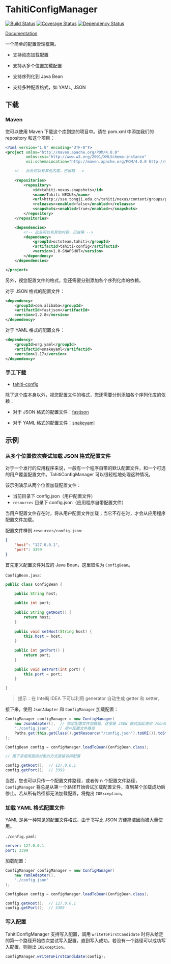 # TahitiConfigManager

[![Build Status](https://travis-ci.org/SummerWish/TahitiConfigManager.svg?branch=master)](https://travis-ci.org/SummerWish/TahitiConfigManager)
[![Coverage Status](https://coveralls.io/repos/github/SummerWish/TahitiConfigManager/badge.svg?branch=master)](https://coveralls.io/github/SummerWish/TahitiConfigManager?branch=master)
[![Dependency Status](https://www.versioneye.com/user/projects/57091970fcd19a00415b1011/badge.svg)](https://www.versioneye.com/user/projects/57091970fcd19a00415b1011)

[Documentation](http://summerwish.github.io/TahitiConfigManager/)

一个简单的配置管理框架。

- 支持动态加载配置

- 支持从多个位置加载配置

- 支持序列化到 Java Bean

- 支持多种配置格式，如 YAML, JSON

## 下载

### Maven

您可以使用 Maven 下载这个库到您的项目中。请在 pom.xml 中添加我们的 repository 和这个项目：

```xml
<?xml version="1.0" encoding="UTF-8"?>
<project xmlns="http://maven.apache.org/POM/4.0.0"
         xmlns:xsi="http://www.w3.org/2001/XMLSchema-instance"
         xsi:schemaLocation="http://maven.apache.org/POM/4.0.0 http://maven.apache.org/xsd/maven-4.0.0.xsd">

    <!-- 此处可以有其他内容，已省略 -->
    
    <repositories>
        <repository>
            <id>tahiti-nexus-snapshots</id>
            <name>Tahiti NEXUS</name>
            <url>http://sse.tongji.edu.cn/tahiti/nexus/content/groups/public</url>
            <releases><enabled>false</enabled></releases>
            <snapshots><enabled>true</enabled></snapshots>
        </repository>
    </repositories>

    <dependencies>
        <!-- 此处可以有其他内容，已省略 -->
        <dependency>
            <groupId>octoteam.tahiti</groupId>
            <artifactId>tahiti-config</artifactId>
            <version>1.0-SNAPSHOT</version>
        </dependency>
    </dependencies>

</project>
```

另外，视您配置文件的格式，您还需要分别添加各个序列化库的依赖。

对于 JSON 格式的配置文件：

```xml
<dependency>
    <groupId>com.alibaba</groupId>
    <artifactId>fastjson</artifactId>
    <version>1.2.8</version>
</dependency>
```

对于 YAML 格式的配置文件：

```xml
<dependency>
    <groupId>org.yaml</groupId>
    <artifactId>snakeyaml</artifactId>
    <version>1.17</version>
</dependency>
```

### 手工下载

- [tahiti-config](http://sse.tongji.edu.cn/tahiti/nexus/service/local/repositories/public/content/octoteam/tahiti/tahiti-config/1.0-SNAPSHOT/tahiti-config-1.0-20160413.122350-3.jar)

除了这个库本身以外，视您配置文件的格式，您还需要分别添加各个序列化库的依赖：

- 对于 JSON 格式的配置文件：[fastjson](http://central.maven.org/maven2/com/alibaba/fastjson/1.2.8/fastjson-1.2.8.jar)

- 对于 YAML 格式的配置文件：[snakeyaml](http://central.maven.org/maven2/org/yaml/snakeyaml/1.17/snakeyaml-1.17.jar)

## 示例

### 从多个位置依次尝试加载 JSON 格式配置文件

对于一个发行的应用程序来说，一般有一个程序自带的默认配置文件，和一个可选的用户覆盖配置文件。TahitiConfigManager 可以很轻松地处理这种情况。

该示例演示从两个位置加载配置文件：

- 当前目录下 config.json（用户配置文件）
- `resources` 目录下 config.json（应用程序自带配置文件）

当用户配置文件存在时，将从用户配置文件加载；当它不存在时，才会从应用程序配置文件加载。

配置文件样例 `resources/config.json`:

```json
{
    "host": "127.0.0.1",
    "port": 3399
}
```

首先定义配置文件对应的 Java Bean，这里取名为 `ConfigBean`。

`ConfigBean.java`:

```java
public class ConfigBean {

    public String host;
    
    public int port;
    
    public String getHost() {
        return host;
    }
    
    public void setHost(String host) {
        this.host = host;
    }
    
    public int getPort() {
        return port;
    }
    
    public void setPort(int port) {
        this.port = port;
    }

}
```

> 提示：在 Intellij IDEA 下可以利用 generator 自动生成 getter 和 setter。

接下来，使用 `JsonAdapter` 和 `ConfigManager` 加载配置：

```java
ConfigManager configManager = new ConfigManager(
    new JsonAdapter(),  // 指定配置文件加载器，这里是 JSON 格式因此使用 JsonAdapter
    "./config.json",   // 用户配置文件路径
    Paths.get(this.getClass().getResource("/config.json").toURI()).toString()  // 默认配置文件路径
);

ConfigBean config = configManager.loadToBean(ConfigBean.class);

// 接下来使用面向对象的方式直接访问配置

config.getHost();  // 127.0.0.1
config.getPort();  // 3399
```

当然，您也可以只传一个配置文件路径，或者传 n 个配置文件路径，`ConfigManager` 将总是从第一个路径开始尝试加载配置文件，直到某个加载成功后停止。若从所有路径都无法加载配置，将抛出 `IOException`。

### 加载 YAML 格式配置文件

YAML 是另一种常见的配置文件格式，由于书写比 JSON 方便简洁因而被大量使用。

`./config.yaml`:

```yaml
server: 127.0.0.1
port: 3399
```

加载配置：

```java
ConfigManager configManager = new ConfigManager(
    new YamlAdapter(),
    "./config.json"
);

ConfigBean config = configManager.loadToBean(ConfigBean.class);

config.getHost();  // 127.0.0.1
config.getPort();  // 3399
```

### 写入配置

TahitiConfigManager 支持写入配置，调用 `writeToFirstCandidate` 时将从给定的第一个路径开始依次尝试写入配置，直到写入成功。若没有一个路径可以成功写入配置，则抛出 `IOException`。

```java
configManager.writeToFirstCandidate(config);
```
